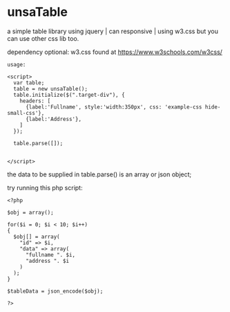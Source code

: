 # unsaTable
a simple table library using jquery | can responsive | using w3.css but you can use other css lib too.

dependency optional:
w3.css found at https://www.w3schools.com/w3css/

    usage:

    <script>
      var table;
      table = new unsaTable();
      table.initialize($(".target-div"), {
        headers: [
          {label:'Fullname', style:'width:350px', css: 'example-css hide-small-css'},
          {label:'Address'},
        ]
      });

      table.parse([]);


    </script>
    
    
the data to be supplied in table.parse() is an array or json object;

try running this php script:

    <?php 

    $obj = array();

    for($i = 0; $i < 10; $i++)
    {
      $obj[] = array(
        "id" => $i,
        "data" => array(
          "fullname ". $i,
          "address ". $i
        )
      );
    }

    $tableData = json_encode($obj);

    ?>

